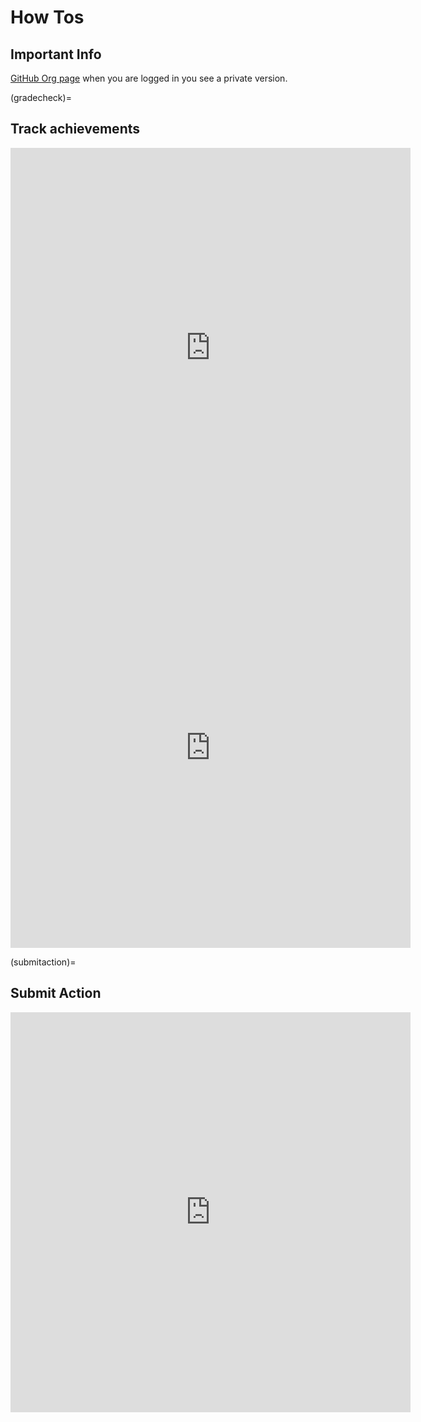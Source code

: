 # How Tos


## Important Info

[GitHub Org page](https://github.com/rhodyprog4ds) when you are logged in you see a private version.

(gradecheck)=
## Track achievements

<iframe src="https://scribehow.com/embed/310_grade_check__Mebf5FqeS0CUpiGpkqIJ0w" width="640" height="640" allowfullscreen frameborder="0"></iframe>

<iframe src="https://scribehow.com/embed/Check_Grade-Project__ecF50KwIQ2mA43kFPVC9DA" width="640" height="640" allowfullscreen frameborder="0"></iframe>

(submitaction)=
## Submit Action

<iframe src="https://scribehow.com/embed/Manually_Run_GitHub_action__gDGjXhWyTCOr-XoMBqls7w" width="640" height="640" allowfullscreen frameborder="0"></iframe>
